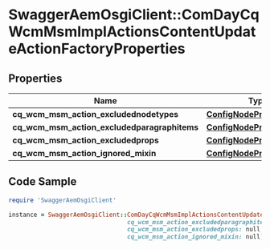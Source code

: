 # SwaggerAemOsgiClient::ComDayCqWcmMsmImplActionsContentUpdateActionFactoryProperties

## Properties

Name | Type | Description | Notes
------------ | ------------- | ------------- | -------------
**cq_wcm_msm_action_excludednodetypes** | [**ConfigNodePropertyArray**](ConfigNodePropertyArray.md) |  | [optional] 
**cq_wcm_msm_action_excludedparagraphitems** | [**ConfigNodePropertyArray**](ConfigNodePropertyArray.md) |  | [optional] 
**cq_wcm_msm_action_excludedprops** | [**ConfigNodePropertyArray**](ConfigNodePropertyArray.md) |  | [optional] 
**cq_wcm_msm_action_ignored_mixin** | [**ConfigNodePropertyArray**](ConfigNodePropertyArray.md) |  | [optional] 

## Code Sample

```ruby
require 'SwaggerAemOsgiClient'

instance = SwaggerAemOsgiClient::ComDayCqWcmMsmImplActionsContentUpdateActionFactoryProperties.new(cq_wcm_msm_action_excludednodetypes: null,
                                 cq_wcm_msm_action_excludedparagraphitems: null,
                                 cq_wcm_msm_action_excludedprops: null,
                                 cq_wcm_msm_action_ignored_mixin: null)
```


